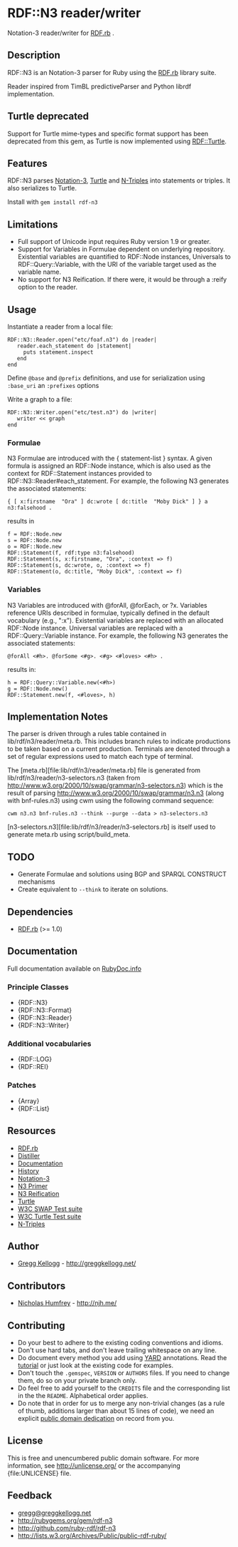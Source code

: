 # RDF::N3 reader/writer
Notation-3 reader/writer for [RDF.rb][RDF.rb] .

## Description
RDF::N3 is an Notation-3 parser for Ruby using the [RDF.rb][RDF.rb]  library suite.

Reader inspired from TimBL predictiveParser and Python librdf implementation.

## Turtle deprecated
Support for Turtle mime-types and specific format support has been deprecated from this gem,
as Turtle is now implemented using [RDF::Turtle][RDF::Turtle].

## Features
RDF::N3 parses [Notation-3][N3], [Turtle][Turtle] and [N-Triples][N-Triples] into statements or triples. It also serializes to Turtle.

Install with `gem install rdf-n3`

## Limitations
* Full support of Unicode input requires Ruby version 1.9 or greater.
* Support for Variables in Formulae dependent on underlying repository. Existential variables are quantified to RDF::Node instances, Universals to RDF::Query::Variable, with the URI of the variable target used as the variable name.
* No support for N3 Reification. If there were, it would be through a :reify option to the reader.

## Usage
Instantiate a reader from a local file:

    RDF::N3::Reader.open("etc/foaf.n3") do |reader|
       reader.each_statement do |statement|
         puts statement.inspect
       end
    end

Define `@base` and `@prefix` definitions, and use for serialization using `:base_uri` an `:prefixes` options

Write a graph to a file:

    RDF::N3::Writer.open("etc/test.n3") do |writer|
       writer << graph
    end

### Formulae
N3 Formulae are introduced with the { statement-list } syntax. A given formula is assigned an RDF::Node instance, which is also used as the context for RDF::Statement instances provided to RDF::N3::Reader#each_statement. For example, the following N3 generates the associated statements:

    { [ x:firstname  "Ora" ] dc:wrote [ dc:title  "Moby Dick" ] } a n3:falsehood .
  
results in

    f = RDF::Node.new
    s = RDF::Node.new
    o = RDF::Node.new
    RDF::Statement(f, rdf:type n3:falsehood)
    RDF::Statement(s, x:firstname, "Ora", :context => f)
    RDF::Statement(s, dc:wrote, o, :context => f)
    RDF::Statement(o, dc:title, "Moby Dick", :context => f)

### Variables
N3 Variables are introduced with @forAll, @forEach, or ?x. Variables reference URIs described in formulae, typically defined in the default vocabulary (e.g., ":x"). Existential variables are replaced with an allocated RDF::Node instance. Universal variables are replaced with a RDF::Query::Variable instance. For example, the following N3 generates the associated statements:

    @forAll <#h>. @forSome <#g>. <#g> <#loves> <#h> .

results in:

    h = RDF::Query::Variable.new(<#h>)
    g = RDF::Node.new()
    RDF::Statement.new(f, <#loves>, h)

## Implementation Notes
The parser is driven through a rules table contained in lib/rdf/n3/reader/meta.rb. This includes
branch rules to indicate productions to be taken based on a current production. Terminals are denoted
through a set of regular expressions used to match each type of terminal.

The [meta.rb][file:lib/rdf/n3/reader/meta.rb] file is generated from lib/rdf/n3/reader/n3-selectors.n3
(taken from http://www.w3.org/2000/10/swap/grammar/n3-selectors.n3) which is the result of parsing
http://www.w3.org/2000/10/swap/grammar/n3.n3 (along with bnf-rules.n3) using cwm using the following command sequence:

    cwm n3.n3 bnf-rules.n3 --think --purge --data > n3-selectors.n3

[n3-selectors.n3][file:lib/rdf/n3/reader/n3-selectors.rb] is itself used to generate meta.rb using script/build_meta.

## TODO
* Generate Formulae and solutions using BGP and SPARQL CONSTRUCT mechanisms
* Create equivalent to `--think` to iterate on solutions.

## Dependencies
* [RDF.rb](http://rubygems.org/gems/rdf) (>= 1.0)

## Documentation
Full documentation available on [RubyDoc.info](http://rubydoc.info/github/ruby-rdf/rdf-n3/frames)

### Principle Classes
* {RDF::N3}
* {RDF::N3::Format}
* {RDF::N3::Reader}
* {RDF::N3::Writer}

### Additional vocabularies
* {RDF::LOG}
* {RDF::REI}

### Patches
* {Array}
* {RDF::List}

## Resources
* [RDF.rb][RDF.rb]
* [Distiller](http://rdf.greggkellogg.net/distiller)
* [Documentation](http://rubydoc.info/github/ruby-rdf/rdf-n3/master/frames)
* [History](file:file.History.html)
* [Notation-3][N3]
* [N3 Primer](http://www.w3.org/2000/10/swap/Primer.html)
* [N3 Reification](http://www.w3.org/DesignIssues/Reify.html)
* [Turtle][Turtle]
* [W3C SWAP Test suite](http://www.w3.org/2000/10/swap/test/README.html)
* [W3C Turtle Test suite](http://www.w3.org/2001/sw/DataAccess/df1/tests/README.txt)
* [N-Triples][N-Triples]

## Author
* [Gregg Kellogg](http://github.com/gkellogg) - <http://greggkellogg.net/>

## Contributors
* [Nicholas Humfrey](http://github.com/njh) - <http://njh.me/>

## Contributing

* Do your best to adhere to the existing coding conventions and idioms.
* Don't use hard tabs, and don't leave trailing whitespace on any line.
* Do document every method you add using [YARD][] annotations. Read the
  [tutorial][YARD-GS] or just look at the existing code for examples.
* Don't touch the `.gemspec`, `VERSION` or `AUTHORS` files. If you need to
  change them, do so on your private branch only.
* Do feel free to add yourself to the `CREDITS` file and the corresponding
  list in the the `README`. Alphabetical order applies.
* Do note that in order for us to merge any non-trivial changes (as a rule
  of thumb, additions larger than about 15 lines of code), we need an
  explicit [public domain dedication][PDD] on record from you.

## License

This is free and unencumbered public domain software. For more information,
see <http://unlicense.org/> or the accompanying {file:UNLICENSE} file.

## Feedback
* <gregg@greggkellogg.net>
* <http://rubygems.org/gem/rdf-n3>
* <http://github.com/ruby-rdf/rdf-n3>
* <http://lists.w3.org/Archives/Public/public-rdf-ruby/>

[RDF.rb]:       http://ruby-rdf.github.com/rdf
[RDF::Turtle]:  http://ruby-rdf.github.com/rdf-turtle/
[N3]:           http://www.w3.org/DesignIssues/Notation3.html "Notation-3"
[Turtle]:       http://www.w3.org/TR/turtle/
[N-Triples]:    http://www.w3.org/TR/n-triples/
[YARD]:         http://yardoc.org/
[YARD-GS]:      http://rubydoc.info/docs/yard/file/docs/GettingStarted.md
[PDD]:          http://lists.w3.org/Archives/Public/public-rdf-ruby/2010May/0013.html
